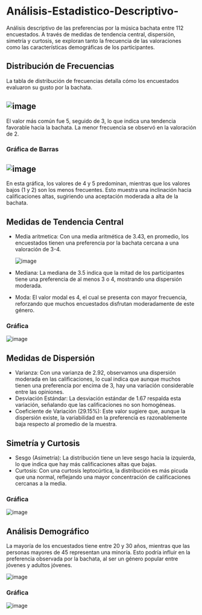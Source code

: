 # Análisis-Estadistico-Descriptivo-
Análisis descriptivo de las preferencias por la música bachata entre 112 encuestados. A través de medidas de tendencia central, dispersión, simetría y curtosis, se exploran tanto la frecuencia de las valoraciones como las características demográficas de los participantes. 

## Distribución de Frecuencias

La tabla de distribución de frecuencias detalla cómo los encuestados evaluaron su gusto por la bachata.

![image](https://github.com/user-attachments/assets/31f399b8-fd77-47d7-a817-6da8dc4d00ec)
-----
El valor más común fue 5, seguido de 3, lo que indica una tendencia favorable hacia la bachata.
La menor frecuencia se observó en la valoración de 2.

### Gráfica de Barras
![image](https://github.com/user-attachments/assets/8e48c83d-c2ec-475d-b09e-84755e568806)
-------
En esta gráfica, los valores de 4 y 5 predominan, mientras que los valores bajos (1 y 2) son los menos frecuentes. Esto muestra una inclinación hacia calificaciones altas, sugiriendo una aceptación moderada a alta de la bachata.

## Medidas de Tendencia Central

* Media aritmetica: Con una media aritmética de 3.43, en promedio, los encuestados tienen una preferencia por la bachata cercana a una valoración de 3-4.
  
  ![image](https://github.com/user-attachments/assets/74fb2e26-f917-4771-84d3-fc829556e888)

* Mediana: La mediana de 3.5 indica que la mitad de los participantes tiene una preferencia de al menos 3 o 4, mostrando una dispersión moderada.

	
* Moda: El valor modal es 4, el cual se presenta con mayor frecuencia, reforzando que muchos encuestados disfrutan moderadamente de este género.

### Gráfica
![image](https://github.com/user-attachments/assets/aea563f1-3e4b-444a-952b-5bfe68fd19bf)

## Medidas de Dispersión

* Varianza: Con una varianza de 2.92, observamos una dispersión moderada en las calificaciones, lo cual indica que aunque muchos tienen una preferencia por encima de 3, hay una variación considerable entre las opiniones.
* Desviación Estándar: La desviación estándar de 1.67 respalda esta variación, señalando que las calificaciones no son homogéneas.
* Coeficiente de Variación (29.15%): Este valor sugiere que, aunque la dispersión existe, la variabilidad en la preferencia es razonablemente baja respecto al promedio de la muestra.

## Simetría y Curtosis

* Sesgo (Asimetría): La distribución tiene un leve sesgo hacia la izquierda, lo que indica que hay más calificaciones altas que bajas.
* Curtosis: Con una curtosis leptocúrtica, la distribución es más picuda que una normal, reflejando una mayor concentración de calificaciones cercanas a la media.

### Gráfica
![image](https://github.com/user-attachments/assets/39101c35-4c71-4354-8529-a92456dc3ab2)

## Análisis Demográfico

La mayoría de los encuestados tiene entre 20 y 30 años, mientras que las personas mayores de 45 representan una minoría. Esto podría influir en la preferencia observada por la bachata, al ser un género popular entre jóvenes y adultos jóvenes.

![image](https://github.com/user-attachments/assets/8142ae0f-26e7-4835-9e94-03f46d6b7d84)


### Gráfica
![image](https://github.com/user-attachments/assets/f9b53278-e1e0-4bc9-8293-fd1d460b8d24)




